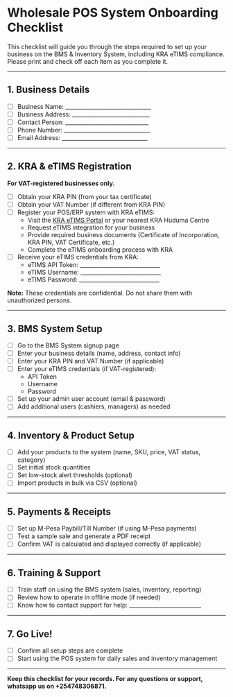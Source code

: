 # Wholesale POS System Onboarding Checklist

This checklist will guide you through the steps required to set up your business on the BMS & Inventory System, including KRA eTIMS compliance. Please print and check off each item as you complete it.

---

## 1. Business Details

- [ ] Business Name: _______________________________
- [ ] Business Address: ____________________________
- [ ] Contact Person: ______________________________
- [ ] Phone Number: _______________________________
- [ ] Email Address: _______________________________

---

## 2. KRA & eTIMS Registration

**For VAT-registered businesses only.**

- [ ] Obtain your KRA PIN (from your tax certificate)
- [ ] Obtain your VAT Number (if different from KRA PIN)
- [ ] Register your POS/ERP system with KRA eTIMS:
    - Visit the [KRA eTIMS Portal](https://etims.kra.go.ke/) or your nearest KRA Huduma Centre
    - Request eTIMS integration for your business
    - Provide required business documents (Certificate of Incorporation, KRA PIN, VAT Certificate, etc.)
    - Complete the eTIMS onboarding process with KRA
- [ ] Receive your eTIMS credentials from KRA:
    - eTIMS API Token: _____________________________
    - eTIMS Username: _____________________________
    - eTIMS Password: _____________________________

**Note:** These credentials are confidential. Do not share them with unauthorized persons.

---

## 3. BMS System Setup

- [ ] Go to the BMS System signup page
- [ ] Enter your business details (name, address, contact info)
- [ ] Enter your KRA PIN and VAT Number (if applicable)
- [ ] Enter your eTIMS credentials (if VAT-registered):
    - API Token
    - Username
    - Password
- [ ] Set up your admin user account (email & password)
- [ ] Add additional users (cashiers, managers) as needed

---

## 4. Inventory & Product Setup

- [ ] Add your products to the system (name, SKU, price, VAT status, category)
- [ ] Set initial stock quantities
- [ ] Set low-stock alert thresholds (optional)
- [ ] Import products in bulk via CSV (optional)

---

## 5. Payments & Receipts

- [ ] Set up M-Pesa Paybill/Till Number (if using M-Pesa payments)
- [ ] Test a sample sale and generate a PDF receipt
- [ ] Confirm VAT is calculated and displayed correctly (if applicable)

---

## 6. Training & Support

- [ ] Train staff on using the BMS system (sales, inventory, reporting)
- [ ] Review how to operate in offline mode (if needed)
- [ ] Know how to contact support for help: __________________________

---

## 7. Go Live!

- [ ] Confirm all setup steps are complete
- [ ] Start using the POS system for daily sales and inventory management

---

**Keep this checklist for your records. For any questions or support, whatsapp us on +254748306871.** 